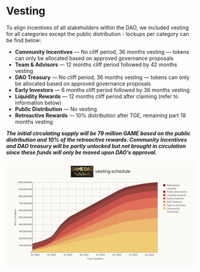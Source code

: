 # Vesting

To align incentives of all stakeholders within the DAO, we included vesting for all categories except the public distribution - lockups per category can be find below:

* **Community Incentives** — No cliff period, 36 months vesting — tokens can only be allocated based on approved governance proposals
* **Team & Advisors** — 12 months cliff period followed by 42 months vesting
* **DAO Treasury** — No cliff period, 36 months vesting — tokens can only be allocated based on approved governance proposals
* **Early Investors** — 6 months cliff period followed by 36 months vesting
* **Liquidity Rewards** — 12 months cliff period after claiming (refer to information below)
* **Public Distribution** — No vesting
* **Retroactive Rewards** — 10% distribution after TGE, remaining part 18 months vesting

_**The initial circulating supply will be 79 million GAME based on the public distribution and 10% of the retroactive rewards. Community Incentives and DAO treasury will be partly unlocked but not brought in circulation since these funds will only be moved upon DAO’s approval.**_

![](.gitbook/assets/33.png)
